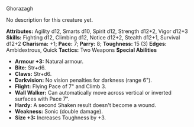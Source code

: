 Ghorazagh

No description for this creature yet.

**Attributes:** Agility d12, Smarts d10, Spirit d12, Strength d12+2,
Vigor d12+3
**Skills:** Fighting d12, Climbing d12, Notice d12+2, Stealth d12+1,
Survival d12+2
**Charisma:** +1; **Pace:** 7; **Parry:** 8; **Toughness:** 15 (3)
**Edges:** Ambidextrous, Quick
**Tactics:** Two Weapons
**Special Abilities**
- **Armour +3:** Natural armour.
- **Bite:** Str+d6.
- **Claws:** Str+d6.
- **Darkvision:** No vision penalties for darkness (range 6").
- **Flight:** Flying Pace of 7" and Climb 3.
- **Wall Walker:** Can automatically move across vertical or inverted
surfaces with Pace 7".
- **Hardy:** A second Shaken result doesn't become a wound.
- **Weakness:** Sonic (double damage).
- **Size +3:** Increases Toughness by +3.

